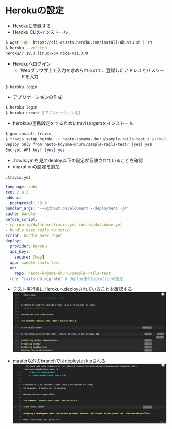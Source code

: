 # Herokuの設定

- [Heroku](https://www.heroku.com/)に登録する
- Heroku CLIのインストール
```bash
$ wget -qO- https://cli-assets.heroku.com/install-ubuntu.sh | sh
$ heroku --version
heroku/7.19.3 linux-x64 node-v11.3.0
```
- Herokuへログイン
  - Webブラウザ上で入力を求められるので、登録したアドレスとパスワードを入力
```bash
$ heroku login
```

- アプリケーションの作成
```bash
$ heroku login
$ heroku create [アプリケーション名]
```

- herokuの連携設定をするためにtravisのgemをインストール
```bash
$ gem install travis
$ travis setup heroku -r naoto-koyama-uhuru/sample-rails-test # githubのユーザ名/githubのリポジトリ
Deploy only from naoto-koyama-uhuru/sample-rails-test? |yes| yes
Encrypt API key? |yes| yes
```

- .travis.ymlを見てdeploy以下の設定が反映されていることを確認
- migrationの設定を追加

```.travis.yml```
```yml
language: ruby
rvm: 2.4.3
addons:
  postgresql: '9.6'
bundler_args: "--without development --deployment -j4"
cache: bundler
before_script:
- cp config/database.travis.yml config/database.yml
- bundle exec rails db:setup
script: bundle exec rspec
deploy:
  provider: heroku
  api_key:
    secure: [key]
  app: sample-rails-test
  on:
    repo: naoto-koyama-uhuru/sample-rails-test
  run: "rails db:migrate" # deploy後にmigrationの設定
```

- テスト実行後にHerokuへdeployされていることを確認する
![](../../pic/travis_ci/heroku_deploy1.png)

- master以外のbranchではdeployはskipされる
![](../../pic/travis_ci/heroku_deploy2.png)


